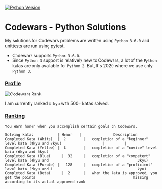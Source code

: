 [![Python Version](https://img.shields.io/badge/python-2.7-blue.svg)]()

# Codewars - Python Solutions

My solutions for Codewars problems are written using `Python 3.6.0` and unittests are run using pytest.

* Codewars supports `Python 3.6.0`.
* Since `Python 3` support is relatively new to Codewars, a lot of the `Python` katas are only available for `Python 2`. But, It's 2020 where we use only `Python 3`.

### [Profile](https://www.codewars.com/users/i_am_coder_.)
![Codewars Rank](https://www.codewars.com/users/i_am_coder_./badges/large)

I am currently ranked `4 kyu` with 500+ katas solved.

### [Ranking](http://www.codewars.com/about)

```
You earn honor when you accomplish certain goals on Codewars.

Solving katas           | Honor   |   	          Description
Completed Kata (White)	|  2	    |   completion of a "beginner" level kata (8kyu and 7kyu)                   |         |
Completed Kata (Yellow)	|  8	    |   completion of a "novice" level kata (6kyu and 5kyu) 
Completed Kata (Blue)	  |  32	    |   completion of a "competent" level kata (4kyu and                                         3kyu)
Completed Kata (Purple) |	128	    |   completion of a "proficient" level kata (2kyu and 1                                       kyu)
Completed Kata (Beta)	  |  2	    |   when the kata is approved, you get the points                                             missing according to its actual approved rank
```
